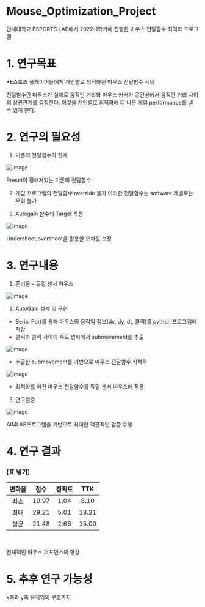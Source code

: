 # Mouse_Optimization_Project
연세대학교 ESPORTS LAB에서 2022-1학기에 진행한 마우스 전달함수 최적화 프로그램

# 1. 연구목표
*E스포츠 플레이어들에게 개인별로 최적화된 마우스 전달함수 세팅

전달함수란 마우스가 실제로 움직인 거리와 마우스 커서가 공간상에서 움직인 거리 사이의 상관관계를 결정한다. 이것을 개인별로 최적화해 더 나은 게임 performance를 낼 수 있게 한다.

# 2. 연구의 필요성
1. 기존의 전달함수의 한계

![image](https://user-images.githubusercontent.com/35508595/174531913-168bf631-dacf-4c28-9684-a2f991aad3d9.png)


Preset이 정해져있는 기존의 전달함수

2. 게임 프로그램의 전달함수 override 불가
이러한 전달함수는 software 레벨로는 우회 불가

3. Autogain 함수의 Target 특정

![image](https://user-images.githubusercontent.com/35508595/174532095-0eb33f8b-1267-4ec8-b787-cafa460d3004.png)

Undershoot,overshoot을 활용한 오차값 보정
    
# 3. 연구내용
1. 준비물 – 듀얼 센서 마우스

![image](https://user-images.githubusercontent.com/35508595/174532411-44c26be8-6dd6-45c8-bc5d-1a3c0ece7954.png)


2. AutoGain 설계 및 구현
  * Serial Port를 통해 마우스의 움직임 정보(dx, dy, dt, 클릭)를 python 프로그램에 저장
  * 클릭과 클릭 사이의 속도 변화에서 submovement를 추출
  
  ![image](https://user-images.githubusercontent.com/35508595/174532480-35682b08-a647-4072-810c-0d14dfddc5d1.png)
  

  * 추출한 submovement를 기반으로 마우스 전달함수 최적화
  
  ![image](https://user-images.githubusercontent.com/35508595/174532549-a7c7f341-ac27-4004-847a-4c28eac79f62.png)


  * 최적화를 마친 마우스 전달함수를 듀얼 센서 마우스에 적용
3. 연구검증

![image](https://user-images.githubusercontent.com/35508595/174532625-49619da8-0930-4a33-9d28-d0bedb00fe1b.png)

AIMLAB프로그램을 기반으로 최대한 객관적인 검증 수행

# 4. 연구 결과

### [표 넣기]
|변화율|점수|정확도|TTK|
|:---:|:---:|:---:|:---:|
|최소|10.97|1.04|8.10|
|최대|29.21|5.01|18.21|
|평균|21.48|2.66|15.00|



<br>

전체적인 마우스 퍼포먼스의 향상
# 5. 추후 연구 가능성
x축과 y축 움직임의 부호까지 

